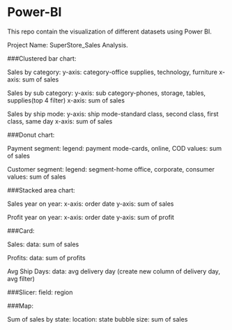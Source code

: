 # Power-BI
This repo contain the visualization  of different datasets using Power BI.

Project Name: SuperStore_Sales Analysis.

###Clustered bar chart:

Sales by category:
y-axis: category-office supplies, technology, furniture
x-axis: sum of sales

Sales by sub category:
y-axis: sub category-phones, storage, tables, supplies(top 4 filter)
x-axis: sum of sales

Sales by ship mode:
y-axis: ship mode-standard class, second class, first class, same day
x-axis: sum of sales

###Donut chart:

Payment segment:
legend: payment mode-cards, online, COD
values: sum of sales

Customer segment:
legend: segment-home office, corporate, consumer 
values: sum of sales

###Stacked area chart:

Sales year on year:
x-axis: order date
y-axis: sum of sales

Profit year on year:
x-axis: order date
y-axis: sum of profit

###Card:

Sales:
data: sum of sales

Profits:
data: sum of profits

Avg Ship Days:
data: avg delivery day
(create new column of delivery day, avg filter)

###Slicer:
field: region

###Map:

Sum of sales by state:
location: state
bubble size: sum of sales


